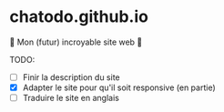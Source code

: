 # chatodo.github.io
:construction: Mon (futur) incroyable site web :construction:

TODO: 
- [ ] Finir la description du site
- [x] Adapter le site pour qu'il soit responsive (en partie)
- [ ] Traduire le site en anglais